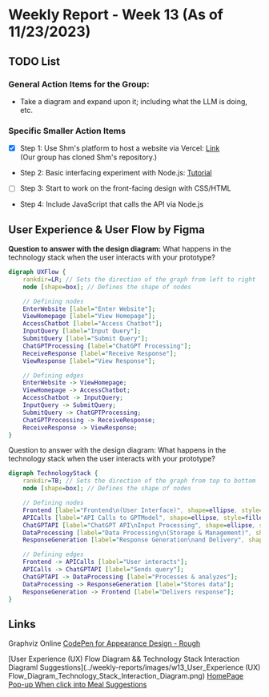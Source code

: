 # Weekly Report - Week 13 (As of 11/23/2023)

## TODO List

### General Action Items for the Group:

- Take a diagram and expand upon it; including what the LLM is doing, etc.

### Specific Smaller Action Items

- [x] Step 1: Use Shm's platform to host a website via Vercel: [Link](https://berkeleymdes.slack.com/archives/C05JZF3EJUU/p1700088791320219)  
  (Our group has cloned Shm's repository.)
- Step 2: Basic interfacing experiment with Node.js: [Tutorial](https://learn.microsoft.com/en-us/entra/external-id/customers/tutorial-daemon-node-call-api-build-app#call-an-api)
- [ ] Step 3: Start to work on the front-facing design with CSS/HTML
- Step 4: Include JavaScript that calls the API via Node.js

## User Experience & User Flow by Figma

**Question to answer with the design diagram:** What happens in the technology stack when the user interacts with your prototype?

```dot
digraph UXFlow {
    rankdir=LR; // Sets the direction of the graph from left to right
    node [shape=box]; // Defines the shape of nodes

    // Defining nodes
    EnterWebsite [label="Enter Website"];
    ViewHomepage [label="View Homepage"];
    AccessChatbot [label="Access Chatbot"];
    InputQuery [label="Input Query"];
    SubmitQuery [label="Submit Query"];
    ChatGPTProcessing [label="ChatGPT Processing"];
    ReceiveResponse [label="Receive Response"];
    ViewResponse [label="View Response"];

    // Defining edges
    EnterWebsite -> ViewHomepage;
    ViewHomepage -> AccessChatbot;
    AccessChatbot -> InputQuery;
    InputQuery -> SubmitQuery;
    SubmitQuery -> ChatGPTProcessing;
    ChatGPTProcessing -> ReceiveResponse;
    ReceiveResponse -> ViewResponse;
}
```
Question to answer with the design diagram: What happens in the technology stack when the user interacts with your prototype?

```dot
digraph TechnologyStack {
    rankdir=TB; // Sets the direction of the graph from top to bottom
    node [shape=box]; // Defines the shape of nodes

    // Defining nodes
    Frontend [label="Frontend\n(User Interface)", shape=ellipse, style=filled, color=lightblue];
    APICalls [label="API Calls to GPTModel", shape=ellipse, style=filled, color=green];
    ChatGPTAPI [label="ChatGPT API\nInput Processing", shape=ellipse, style=filled, color=lightpink];
    DataProcessing [label="Data Processing\n(Storage & Management)", shape=ellipse, style=filled, color=yellow];
    ResponseGeneration [label="Response Generation\nand Delivery", shape=ellipse, style=filled, color=orange];

    // Defining edges
    Frontend -> APICalls [label="User interacts"];
    APICalls -> ChatGPTAPI [label="Sends query"];
    ChatGPTAPI -> DataProcessing [label="Processes & analyzes"];
    DataProcessing -> ResponseGeneration [label="Stores data"];
    ResponseGeneration -> Frontend [label="Delivers response"];
}
```
## Links
Graphviz Online
[CodePen for Appearance Design - Rough](https://codepen.io/cc-Z/pen/XWOZPod)  


[User Experience (UX) Flow Diagram &&  Technology Stack Interaction Diagraml Suggestions](../weekly-reports/images/w13_User_Experience (UX) Flow_Diagram_Technology_Stack_Interaction_Diagram.png)
[HomePage](../weekly-reports/images/ww13_homePage.png)
[Pop-up When click into Meal Suggestions](../weekly-reports/images/w13_Pop-up.png)

